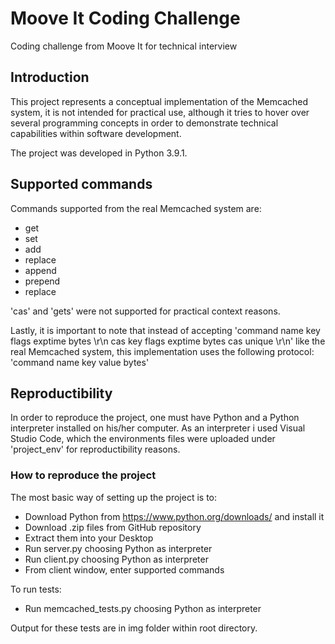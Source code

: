 # Moove It Coding Challenge
 Coding challenge from Moove It for technical interview
 
## Introduction

This project represents a conceptual implementation of the Memcached system, it is not intended for practical use, although it tries to hover over several programming concepts in order to demonstrate technical capabilities within software development.

The project was developed in Python 3.9.1.

## Supported commands

Commands supported from the real Memcached system are:
* get
* set 
* add
* replace
* append
* prepend
* replace

'cas' and 'gets' were not supported for practical context reasons.

Lastly, it is important to note that instead of accepting 'command name key flags exptime bytes \r\n
cas key flags exptime bytes cas unique \r\n' like the real Memcached system, this implementation uses the following protocol:
 'command name key value bytes'

## Reproductibility

In order to reproduce the project, one must have Python and a Python interpreter installed on his/her computer. As an interpreter i used Visual Studio Code, which the environments files were uploaded under 'project_env' for reproductibility reasons.

### How to reproduce the project

The most basic way of setting up the project is to:
- Download Python from https://www.python.org/downloads/ and install it
- Download .zip files from GitHub repository
- Extract them into your Desktop
- Run server.py choosing Python as interpreter
- Run client.py choosing Python as interpreter
- From client window, enter supported commands

To run tests:
- Run memcached_tests.py choosing Python as interpreter

Output for these tests are in img folder within root directory.
